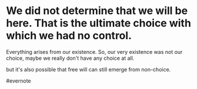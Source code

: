 # We did not determine that we will be here. That is the ultimate choice with which we had no control.

Everything arises from our existence. So, our very existence was not our choice, maybe we really don't have any choice at all.

but it's also possible that free will can still emerge from non-choice.

\#evernote


